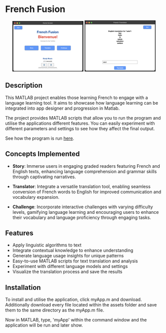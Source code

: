 # French Fusion

<div align="center">
  <img src="https://github.com/maxjtwelftree/French-Fusion/blob/5ac47af52c0a9464fd5b21e8903487b7abba00d0/Assets/Home.png" width="45%">
  <img src="https://github.com/maxjtwelftree/French-Fusion/blob/3ab9f7d8d37c563358a5962776c2af2acfd6b05a/Assets/Translation.png" width="45%">
</div>


## Description

This MATLAB project enables those learning French to engage with a language learning tool. It aims to showcase how language learning can be integrated into app designer and progression in Matlab.

The project provides MATLAB scripts that allow you to run the program and utilise the applications different features. You can easily experiment with different parameters and settings to see how they affect the final output.

See how the program is run [here](youtube.com).

## Concepts Implemented

- **Story**: Immerse users in engaging graded readers featuring French and English texts, enhancing language comprehension and grammar skills through captivating narratives.

- **Translator**: Integrate a versatile translation tool, enabling seamless conversion of French words to English for improved communication and vocabulary expansion.

- **Challenge**: Incorporate interactive challenges with varying difficulty levels, gamifying language learning and encouraging users to enhance their vocabulary and language proficiency through engaging tasks.

## Features

- Apply linguistic algorithms to text
- Integrate contextual knowledge to enhance understanding
- Generate language usage insights for unique patterns
- Easy-to-use MATLAB scripts for text translation and analysis
- Experiment with different language models and settings
- Visualize the translation process and save the results

## Installation

To install and utilise the application, click myApp.m and download. Additionally download every file located within the assets folder and save them to the same directory as the myApp.m file. 

Now in MATLAB, type, 'myApp' within the command window and the application will be run and later show.
